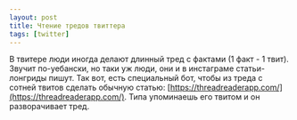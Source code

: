 ```yaml
---
layout: post
title: Чтение тредов твиттера
tags: [twitter]
---
```

В твитере люди иногда делают длинный тред с фактами (1 факт - 1 твит). Звучит по-уебански, но таки уж люди, они и в инстаграме статьи-лонгриды пишут.
Так вот, есть специальный бот, чтобы из треда с сотней твитов сделать обычную статью:
[https://threadreaderapp.com/](https://threadreaderapp.com/).
Типа упоминаешь его твитом и он разворачивает тред.

